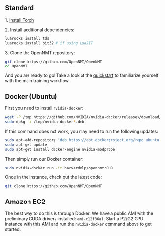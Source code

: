 ## Standard

1\. [Install Torch](http://torch.ch/docs/getting-started.html)

2\. Install additional dependencies:

```bash
luarocks install tds
luarocks install bit32 # if using LuaJIT
```

3\. Clone the OpenNMT repository:

```bash
git clone https://github.com/OpenNMT/OpenNMT
cd OpenNMT
```

And you are ready to go! Take a look at the [quickstart](quickstart.md) to familiarize yourself with the main training workflow.

## Docker (Ubuntu)

First you need to install `nvidia-docker`:

```bash
wget -P /tmp https://github.com/NVIDIA/nvidia-docker/releases/download/v1.0.0-rc.3/nvidia-docker_1.0.0.rc.3-1_amd64.deb
sudo dpkg -i /tmp/nvidia-docker*.deb
```

If this command does not work, you may need to run the following updates:

```bash
sudo apt-add-repository 'deb https://apt.dockerproject.org/repo ubuntu-xenial main'
sudo apt-get update
sudo apt-get install docker-engine nvidia-modprobe
```

Then simply run our Docker container:

```bash
sudo nvidia-docker run -it harvardnlp/opennmt:8.0
```

Once in the instance, check out the latest code:

```bash
git clone https://github.com/OpenNMT/OpenNMT
```

## Amazon EC2

The best way to do this is through Docker. We have a public AMI with the preliminary CUDA drivers installed: `ami-c12f86a1`. Start a P2/G2 GPU instance with this AMI and run the `nvidia-docker` command above to get started.
